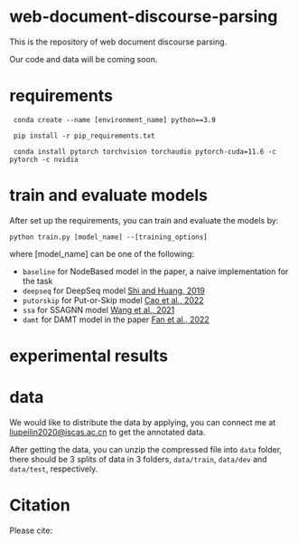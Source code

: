 # web-document-discourse-parsing

This is the repository of web document discourse parsing.

Our code and data will be coming soon.

# requirements
```
 conda create --name [environment_name] python==3.9

 pip install -r pip_requirements.txt

 conda install pytorch torchvision torchaudio pytorch-cuda=11.6 -c pytorch -c nvidia
```

# train and evaluate models
After set up the requirements, you can train and evaluate the models by:

 ```python train.py [model_name] --[training_options]```
 
where [model_name] can be one of the following:
- `baseline` for NodeBased model in the paper, a naive implementation for the task
- `deepseq` for DeepSeq model [Shi and Huang, 2019](https://aaai.org/papers/07007-a-deep-sequential-model-for-discourse-parsing-on-multi-party-dialogues/)
- `putorskip` for Put-or-Skip model [Cao et al., 2022](https://link.springer.com/article/10.1007/s11390-021-1076-7)
- `ssa` for SSAGNN model  [Wang et al., 2021](https://www.ijcai.org/proceedings/2021/543)
- `damt` for DAMT model in the paper [Fan et al., 2022](https://aclanthology.org/2022.coling-1.76/)

# experimental results


# data
We would like to distribute the data by applying, you can connect me at liupeilin2020@iscas.ac.cn to get the annotated data.

After getting the data, you can unzip the compressed file into `data` folder, there should be 3 splits of data in 3 folders, `data/train`, `data/dev` and `data/test`, respectively.

# Citation
Please cite:
